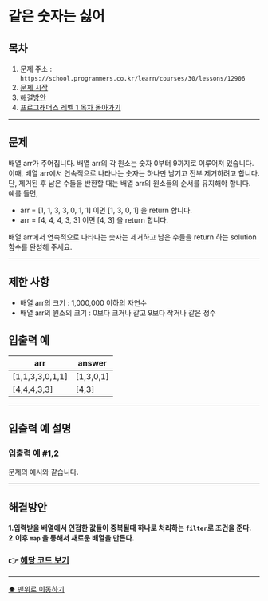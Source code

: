 # 같은 숫자는 싫어

## 목차

1. 문제 주소 : `https://school.programmers.co.kr/learn/courses/30/lessons/12906`
2. [문제 시작](#문제)
3. [해결방안](#해결방안)
4. [프로그래머스 레벨 1 목차 돌아가기](../README.md)
___

## 문제

배열 arr가 주어집니다. 배열 arr의 각 원소는 숫자 0부터 9까지로 이루어져 있습니다.<br>
이때, 배열 arr에서 연속적으로 나타나는 숫자는 하나만 남기고 전부 제거하려고 합니다.<br>
단, 제거된 후 남은 수들을 반환할 때는 배열 arr의 원소들의 순서를 유지해야 합니다.<br>
예를 들면,

+ arr = [1, 1, 3, 3, 0, 1, 1] 이면 [1, 3, 0, 1] 을 return 합니다.
+ arr = [4, 4, 4, 3, 3] 이면 [4, 3] 을 return 합니다.

배열 arr에서 연속적으로 나타나는 숫자는 제거하고 남은 수들을 return 하는 solution 함수를 완성해 주세요.

___

## 제한 사항

+ 배열 arr의 크기 : 1,000,000 이하의 자연수
+ 배열 arr의 원소의 크기 : 0보다 크거나 같고 9보다 작거나 같은 정수

## 입출력 예

|arr|	answer|
|---|----|
|[1,1,3,3,0,1,1]|	[1,3,0,1]|
|[4,4,4,3,3]|	[4,3]|

---

## 입출력 예 설명

### 입출력 예 #1,2

문제의 예시와 같습니다.

---

## 해결방안
**1.입력받을 배열에서 인접한 값들이 중복될때 하나로 처리하는 `filter`로 조건을 준다.**<br>
**2.이후 `map` 을 통해서 새로운 배열을 만든다.**

### 👉 [해당 코드 보기](같은숫자는싫어.java)

---

[⬆ 맨위로 이동하기](#같은-숫자는-싫어)